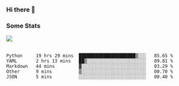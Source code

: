 ### Hi there 👋

<!--
**haruishi43/haruishi43** is a ✨ _special_ ✨ repository because its `README.md` (this file) appears on your GitHub profile.

Here are some ideas to get you started:

- 🔭 I’m currently working on ...
- 🌱 I’m currently learning ...
- 👯 I’m looking to collaborate on ...
- 🤔 I’m looking for help with ...
- 💬 Ask me about ...
- 📫 How to reach me: ...
- 😄 Pronouns: ...
- ⚡ Fun fact: ...
-->

### Some Stats
<div>
  <img align="center" src="https://github-readme-stats.vercel.app/api?username=haruishi43&count_private=true&show_icons=true" />
</div>

</br>

<!--START_SECTION:waka-->
```text
Python     19 hrs 29 mins  █████████████████████▒░░░   85.65 % 
YAML       2 hrs 13 mins   ██▒░░░░░░░░░░░░░░░░░░░░░░   09.81 % 
Markdown   44 mins         ▓░░░░░░░░░░░░░░░░░░░░░░░░   03.29 % 
Other      9 mins          ▒░░░░░░░░░░░░░░░░░░░░░░░░   00.70 % 
JSON       5 mins          ░░░░░░░░░░░░░░░░░░░░░░░░░   00.40 % 
```
<!--END_SECTION:waka-->
